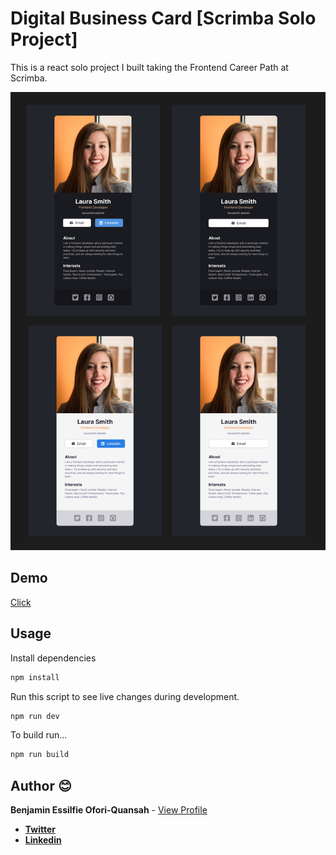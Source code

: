 # Digital Business Card [Scrimba Solo Project]

This is a react solo project I built taking the Frontend Career Path at Scrimba.

![Alt text](./src/images/digital-business-card.jpg)

## Demo

[Click](https://google.com/)

## Usage

Install dependencies

```bash
npm install
```

Run this script to see live changes during development.

```bash
npm run dev
```

To build run...

```bash
npm run build
```

## Author 😊

**Benjamin Essilfie Ofori-Quansah** - [View Profile](https://github.com/essilfiequansah)

- [**Twitter**](https://twitter.com/essiIfie)
- [**Linkedin**](https://www.linkedin.com/in/essilfiequansah/)
